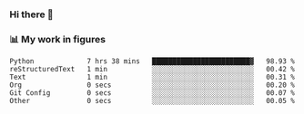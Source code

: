 ### Hi there 👋

### 📊 My work in figures

<!--START_SECTION:waka-->

```text
Python             7 hrs 38 mins   ████████████████████████▓   98.93 %
reStructuredText   1 min           ░░░░░░░░░░░░░░░░░░░░░░░░░   00.42 %
Text               1 min           ░░░░░░░░░░░░░░░░░░░░░░░░░   00.31 %
Org                0 secs          ░░░░░░░░░░░░░░░░░░░░░░░░░   00.20 %
Git Config         0 secs          ░░░░░░░░░░░░░░░░░░░░░░░░░   00.07 %
Other              0 secs          ░░░░░░░░░░░░░░░░░░░░░░░░░   00.05 %
```

<!--END_SECTION:waka-->
